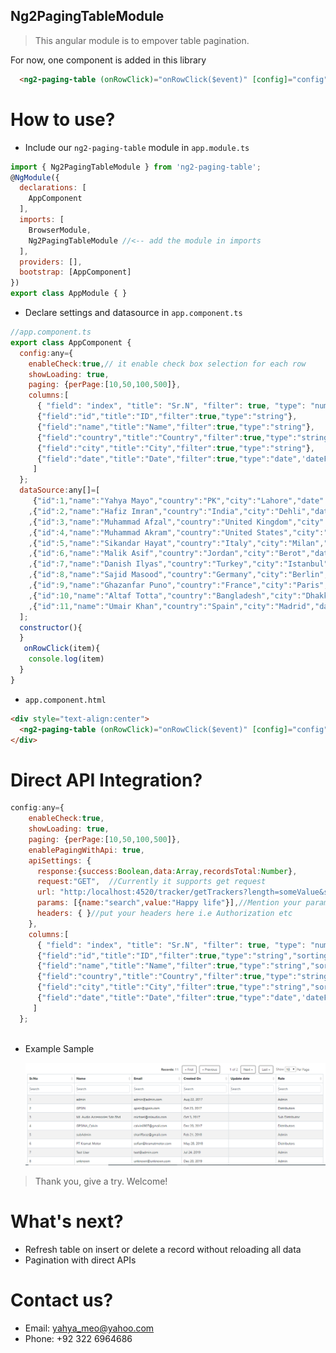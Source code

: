 ## Ng2PagingTableModule

> This angular module is to empover table pagination.

For now, one component is added in this library
```html
  <ng2-paging-table (onRowClick)="onRowClick($event)" [config]="config" [dataSource]="dataSource"></ng2-paging-table>
```

# How to use?

* Include our ```ng2-paging-table``` module in ```app.module.ts```
```javascript
import { Ng2PagingTableModule } from 'ng2-paging-table';
@NgModule({
  declarations: [
    AppComponent
  ],
  imports: [
    BrowserModule,
    Ng2PagingTableModule //<-- add the module in imports
  ],
  providers: [],
  bootstrap: [AppComponent]
})
export class AppModule { }
```
* Declare settings and datasource  in ```app.component.ts```
```javascript
//app.component.ts
export class AppComponent {
  config:any={
    enableCheck:true,// it enable check box selection for each row
    showLoading: true,
    paging: {perPage:[10,50,100,500]},
    columns:[
      { "field": "index", "title": "Sr.N", "filter": true, "type": "number" },
      {"field":"id","title":"ID","filter":true,"type":"string"},
      {"field":"name","title":"Name","filter":true,"type":"string"},
      {"field":"country","title":"Country","filter":true,"type":"string"},
      {"field":"city","title":"City","filter":true,"type":"string"},
      {"field":"date","title":"Date","filter":true,"type":"date",'dateFormat':'medium'}
     ]
  };
  dataSource:any[]=[
     {"id":1,"name":"Yahya Mayo","country":"PK","city":"Lahore","date":"2020-04-18"}
    ,{"id":2,"name":"Hafiz Imran","country":"India","city":"Dehli","date":"2020-04-18"}
    ,{"id":3,"name":"Muhammad Afzal","country":"United Kingdom","city":"London","date":"2020-04-18"}
    ,{"id":4,"name":"Muhammad Akram","country":"United States","city":"New York","date":"2020-04-18"}
    ,{"id":5,"name":"Sikandar Hayat","country":"Italy","city":"Milan","date":"2020-04-18"}
    ,{"id":6,"name":"Malik Asif","country":"Jordan","city":"Berot","date":"2020-04-18"}
    ,{"id":7,"name":"Danish Ilyas","country":"Turkey","city":"Istanbul","date":"2020-04-18"}
    ,{"id":8,"name":"Sajid Masood","country":"Germany","city":"Berlin","date":"2020-04-18"}
    ,{"id":9,"name":"Ghazanfar Puno","country":"France","city":"Paris","date":"2020-04-18"}
    ,{"id":10,"name":"Altaf Totta","country":"Bangladesh","city":"Dhakka","date":"2020-04-18"}
    ,{"id":11,"name":"Umair Khan","country":"Spain","city":"Madrid","date":"2020-04-18"}
  ];
  constructor(){
  }
   onRowClick(item){
    console.log(item)
  }
}
```
*  ```app.component.html```
```html
<div style="text-align:center">
  <ng2-paging-table (onRowClick)="onRowClick($event)" [config]="config" [dataSource]="dataSource"></ng2-paging-table>
</div>
```
# Direct API Integration?
```javascript
config:any={
    enableCheck:true,
    showLoading: true,
    paging: {perPage:[10,50,100,500]},
    enablePagingWithApi: true,
    apiSettings: {
      response:{success:Boolean,data:Array,recordsTotal:Number},
      request:"GET",  //Currently it supports get request
      url: "http:/localhost:4520/tracker/getTrackers?length=someValue&start=someValue", //complete url of API endpoint
      params: [{name:"search",value:"Happy life"}],//Mention your params this way i.e name,value
      headers: { }//put your headers here i.e Authorization etc
    },
    columns:[
      { "field": "index", "title": "Sr.N", "filter": true, "type": "number","sorting":true },
      {"field":"id","title":"ID","filter":true,"type":"string","sorting":true},
      {"field":"name","title":"Name","filter":true,"type":"string","sorting":true},
      {"field":"country","title":"Country","filter":true,"type":"string","sorting":true},
      {"field":"city","title":"City","filter":true,"type":"string","sorting":true},
      {"field":"date","title":"Date","filter":true,"type":"date",'dateFormat':'medium',"sorting":true}
     ]
  };
  
```
* Example Sample  

    ![sample image](https://raw.githubusercontent.com/yahyameo/ng2-paging-table/master/sample-example.PNG)
> Thank you, give a try. Welcome!
# What's next?
* Refresh table on insert or delete a record without reloading all data
* Pagination with direct APIs
# Contact us?
* Email: yahya_meo@yahoo.com 
* Phone: +92 322 6964686
